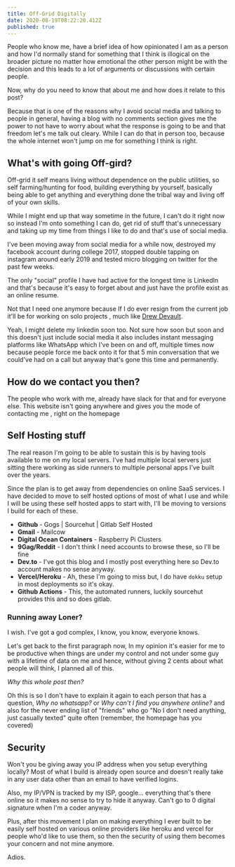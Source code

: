 ```yaml
---
title: Off-Grid Digitally
date: 2020-08-19T08:22:20.412Z
published: true
---
```


People who know me, have a brief idea of how opinionated I am as a person and how I'd normally stand for something that I think is illogical on the
broader picture no matter how emotional the other person might be with the decision and this leads to a lot of arguments or discussions with certain
people.

Now, why do you need to know that about me and how does it relate to this post?

Because that is one of the reasons why I avoid social media and talking to people in general, having a blog with no comments section gives me the
power to not have to worry about what the response is going to be and that freedom let's me talk out cleary. While I can do that in person too,
because the whole internet won't jump on me for something I think is right.

## What's with going Off-gird?

Off-grid it self means living without dependence on the public utilities, so self farming/hunting for food, building everything by yourself, basically
being able to get anything and everything done the tribal way and living off of your own skills.

While I might end up that way sometime in the future, I can't do it right now so instead I'm onto something I can do, get rid of stuff that's
unnecessary and taking up my time from things I like to do and that's use of social media.

I've been moving away from social media for a while now, destroyed my facebook account during college 2017, stopped double tapping on instagram around
early 2019 and tested micro blogging on twitter for the past few weeks.

The only "social" profile I have had active for the longest time is LinkedIn and that's because it's easy to forget about and just have the profile
exist as an online resume.

Not that I need one anymore because If I do ever resign from the current job it'll be for working on solo projects , much like
[Drew Devault](http://drewdevault.com/).

Yeah, I might delete my linkedin soon too. Not sure how soon but soon and this doesn't just include social media it also includes instant messaging
platforms like WhatsApp which I've been on and off, multiple times now because people force me back onto it for that 5 min conversation that we
could've had on a call but anyway that's gone this time and permanently.

## How do we contact you then?

The people who work with me, already have slack for that and for everyone else. This website isn't going anywhere and gives you the mode of contacting
me , right on the homepage

## Self Hosting stuff

The real reason I'm going to be able to sustain this is by having tools available to me on my local servers. I've had multiple local servers just
sitting there working as side runners to multiple personal apps I've built over the years.

Since the plan is to get away from dependencies on online SaaS services. I have decided to move to self hosted options of most of what I use and while
I will be using these self hosted apps to start with, I'll be moving to versions I build for each of these.

- **Github** - Gogs | Sourcehut | Gitlab Self Hosted
- **Gmail** - Mailcow
- **Digital Ocean Containers** - Raspberry Pi Clusters
- **9Gag/Reddit** - I don't think I need accounts to browse these, so I'll be fine
- **Dev.to** - I've got this blog and I mostly post everything here so Dev.to account makes no sense anyway.
- **Vercel/Heroku** - Ah, these I'm going to miss but, I do have `dokku` setup in most deployments so it's okay.
- **Github Actions** - This, the automated runners, luckily sourcehut provides this and so does gitlab.

### Running away Loner?

I wish. I've got a god complex, I know, you know, everyone knows.

Let's get back to the first paragraph now, In my opinion it's easier for me to be productive when things are under my control and not under some guy
with a lifetime of data on me and hence, without giving 2 cents about what people will think, I planned all of this.

_Why this whole post then?_

Oh this is so I don't have to explain it again to each person that has a question, _Why no whatsapp?_ or _Why can't I find you anywhere online?_ and
also for the never ending list of "friends" who go "No I don't need anything, just casually texted" quite often (remember, the homepage has you
covered)

## Security

Won't you be giving away you IP address when you setup everything locally? Most of what I build is already open source and doesn't really take in any
user data other than an email to have verified logins.

Also, my IP/VPN is tracked by my ISP, google... everything that's there online so it makes no sense to try to hide it anyway. Can't go to 0 digital
signature when I'm a coder anyway.

Plus, after this movement I plan on making everything I ever built to be easily self hosted on various online providers like heroku and vercel for
people who'd like to use them, so then the security of using them becomes your concern and not mine anymore.

Adios.
